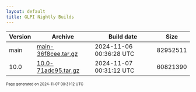 ```yaml
---
layout: default
title: GLPI Nightly Builds
---
```


Version|Archive|Build date|Size
---|---|---|---
main|[main-36f8cee.tar.gz](main-36f8cee.tar.gz)|2024-11-06 00:36:28 UTC|82952511
10.0|[10.0-71adc95.tar.gz](10.0-71adc95.tar.gz)|2024-11-07 00:31:12 UTC|60821390

<font size="1">Page generated on 2024-11-07 00:31:12 UTC</font>
